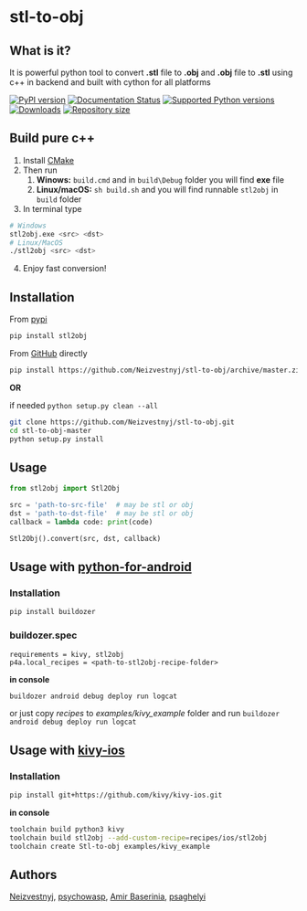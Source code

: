 # stl-to-obj

## What is it?
It is powerful python tool to convert **.stl** file to **.obj** and **.obj** file to **.stl**
using c++ in backend and built with cython for all platforms

[![PyPI version](https://img.shields.io/pypi/v/stl2obj.svg)](https://pypi.org/project/stl2obj)
[![Documentation Status](https://readthedocs.org/projects/stl-to-obj/badge/?version=latest)](https://stl-to-obj.readthedocs.io/en/latest/?badge=latest)
[![Supported Python versions](https://img.shields.io/pypi/pyversions/stl2obj.svg)](https://badge.fury.io/py/stl2obj)
[![Downloads](https://pepy.tech/badge/stl2obj)](https://pepy.tech/project/stl2obj)
[![Repository size](https://img.shields.io/github/repo-size/Neizvestnyj/stl-to-obj.svg)](https://github.com/Neizvestnyj/stl-to-obj)

## Build pure c++
1. Install [CMake](https://cmake.org/install/)
2. Then run
    1. **Winows:** `build.cmd` and in `build\Debug` folder you will find **exe** file
    2. **Linux/macOS:** `sh build.sh` and you will find runnable `stl2obj` in `build` folder
3. In terminal type 
```bash
# Windows
stl2obj.exe <src> <dst>
# Linux/MacOS
./stl2obj <src> <dst>
```
4. Enjoy fast conversion!

## Installation
From [pypi](https://pypi.org/project/stl2obj/)
```bash
pip install stl2obj
```

From [GitHub](https://github.com) directly
```bash
pip install https://github.com/Neizvestnyj/stl-to-obj/archive/master.zip
```
**OR**

if needed `python setup.py clean --all`
```bash
git clone https://github.com/Neizvestnyj/stl-to-obj.git
cd stl-to-obj-master
python setup.py install
```

## Usage
```py
from stl2obj import Stl2Obj

src = 'path-to-src-file'  # may be stl or obj
dst = 'path-to-dst-file'  # may be stl or obj
callback = lambda code: print(code)

Stl2Obj().convert(src, dst, callback)
```

## Usage with [python-for-android](https://github.com/kivy/python-for-android)
### Installation
```bash
pip install buildozer
```

### buildozer.spec
```
requirements = kivy, stl2obj
p4a.local_recipes = <path-to-stl2obj-recipe-folder>
```

**in console**
```bash
buildozer android debug deploy run logcat
```

or just copy *recipes* to *examples/kivy_example* folder and run `buildozer android debug deploy run logcat`

## Usage with [kivy-ios](https://github.com/kivy/kivy-ios)
### Installation

```bash
pip install git+https://github.com/kivy/kivy-ios.git
```

**in console**
```bash
toolchain build python3 kivy
toolchain build stl2obj --add-custom-recipe=recipes/ios/stl2obj
toolchain create Stl-to-obj examples/kivy_example
```

## Authors

[Neizvestnyj](https://github.com/Neizvestnyj), [psychowasp](https://github.com/psychowasp), [Amir Baserinia](https://github.com/baserinia), [psaghelyi](https://github.com/psaghelyi)
